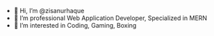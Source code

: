 - 👋 Hi, I’m @zisanurhaque
- 🌱 I’m professional Web Application Developer, Specialized in MERN
- 👀 I’m interested in Coding, Gaming, Boxing
<!---
zisanurhaque/zisanurhaque is a ✨ special ✨ repository because its `README.md` (this file) appears on your GitHub profile.
You can click the Preview link to take a look at your changes.
--->
